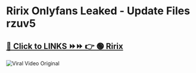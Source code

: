 
 # Ririx Onlyfans Leaked - Update Files rzuv5

## <h2><a href="https://clipsfans.com/Ririx&ref=git">🔗 Click to LINKS ⏩⏩ 👉 🟢 Ririx </a></h2>

<a href="https://clipsfans.com/Ririx&ref=git" rel="nofollow" data-target="animated-image.originalLink"><img src="https://i.ibb.co.com/xMMVF88/686577567.gif" alt="Viral Video Original" style="max-width: 100%; display: inline-block;" data-target="animated-image.originalImage"></a>


